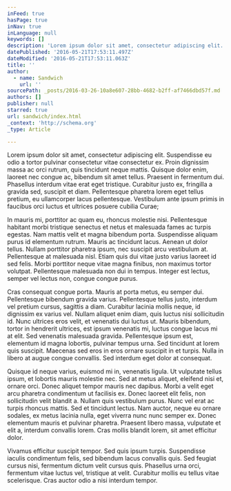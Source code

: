 ```yaml
---
inFeed: true
hasPage: true
inNav: true
inLanguage: null
keywords: []
description: 'Lorem ipsum dolor sit amet, consectetur adipiscing elit. Suspendisse eu odio a tortor pulvinar consectetur vitae consectetur ex. Proin dignissim massa ac orci rutrum, quis tincidunt neque mattis. Quisque dolor enim, laoreet nec congue ac, bibendum sit amet tellus. Praesent in fermentum dui. Phasellus interdum vitae erat eget tristique. Curabitur justo ex, fringilla a gravida sed, suscipit et diam. Pellentesque pharetra lorem eget tellus pretium, eu ullamcorper lacus pellentesque. Vestibulum ante ipsum primis in faucibus orci luctus et ultrices posuere cubilia Curae;'
datePublished: '2016-05-21T17:53:11.497Z'
dateModified: '2016-05-21T17:53:11.063Z'
title: ''
author:
  - name: Sandwich
    url: ''
sourcePath: _posts/2016-03-26-10a8e607-28bb-4682-b2ff-af7466dbd57f.md
authors: []
publisher: null
starred: true
url: sandwich/index.html
_context: 'http://schema.org'
_type: Article

---
```

Lorem ipsum dolor sit amet, consectetur adipiscing elit. Suspendisse eu odio a tortor pulvinar consectetur vitae consectetur ex. Proin dignissim massa ac orci rutrum, quis tincidunt neque mattis. Quisque dolor enim, laoreet nec congue ac, bibendum sit amet tellus. Praesent in fermentum dui. Phasellus interdum vitae erat eget tristique. Curabitur justo ex, fringilla a gravida sed, suscipit et diam. Pellentesque pharetra lorem eget tellus pretium, eu ullamcorper lacus pellentesque. Vestibulum ante ipsum primis in faucibus orci luctus et ultrices posuere cubilia Curae;

In mauris mi, porttitor ac quam eu, rhoncus molestie nisi. Pellentesque habitant morbi tristique senectus et netus et malesuada fames ac turpis egestas. Nam mattis velit et magna bibendum porta. Suspendisse aliquam purus id elementum rutrum. Mauris ac tincidunt lacus. Aenean ut dolor tellus. Nullam porttitor pharetra ipsum, nec suscipit arcu vestibulum at. Pellentesque at malesuada nisl. Etiam quis dui vitae justo varius laoreet id sed felis. Morbi porttitor neque vitae magna finibus, non maximus tortor volutpat. Pellentesque malesuada non dui in tempus. Integer est lectus, semper vel lectus non, congue congue purus.

Cras consequat congue porta. Mauris at porta metus, eu semper dui. Pellentesque bibendum gravida varius. Pellentesque tellus justo, interdum vel pretium cursus, sagittis a diam. Curabitur lacinia mollis neque, id dignissim ex varius vel. Nullam aliquet enim diam, quis luctus nisi sollicitudin id. Nunc ultrices eros velit, et venenatis dui luctus ut. Mauris bibendum, tortor in hendrerit ultrices, est ipsum venenatis mi, luctus congue lacus mi at elit. Sed venenatis malesuada gravida. Pellentesque ipsum est, elementum id magna lobortis, pulvinar tempus urna. Sed tincidunt at lorem quis suscipit. Maecenas sed eros in eros ornare suscipit in et turpis. Nulla in libero at augue congue convallis. Sed interdum eget dolor at consequat.

Quisque id neque varius, euismod mi in, venenatis ligula. Ut vulputate tellus ipsum, et lobortis mauris molestie nec. Sed at metus aliquet, eleifend nisi et, ornare orci. Donec aliquet tempor mauris nec dapibus. Morbi a velit eget arcu pharetra condimentum ut facilisis ex. Donec laoreet elit felis, non sollicitudin velit blandit a. Nullam quis vestibulum purus. Nunc vel erat ac turpis rhoncus mattis. Sed et tincidunt lectus. Nam auctor, neque eu ornare sodales, ex metus lacinia nulla, eget viverra nunc nunc semper ex. Donec elementum mauris et pulvinar pharetra. Praesent libero massa, vulputate et elit a, interdum convallis lorem. Cras mollis blandit lorem, sit amet efficitur dolor.

Vivamus efficitur suscipit tempor. Sed quis ipsum turpis. Suspendisse iaculis condimentum felis, sed bibendum lacus convallis quis. Sed feugiat cursus nisi, fermentum dictum velit cursus quis. Phasellus urna orci, fermentum vitae luctus vel, tristique at velit. Curabitur mollis eu tellus vitae scelerisque. Cras auctor odio a nisi interdum tempor.